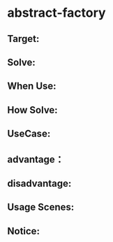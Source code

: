 # abstract-factory

## Target:


##  Solve:


## When Use:


## How Solve:


## UseCase:


## advantage：


## disadvantage:


## Usage Scenes:


## Notice: